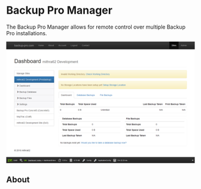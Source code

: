 # Backup Pro Manager #

The Backup Pro Manager allows for remote control over multiple Backup Pro installations. 

![](data/bp-manager.png)

## About ##